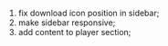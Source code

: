 1. fix download icon position in sidebar;
2. make sidebar responsive;
3. add content to player section;